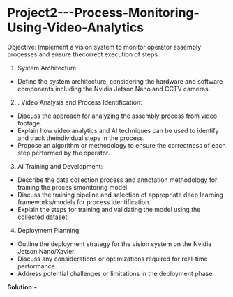 # Project2---Process-Monitoring-Using-Video-Analytics
Objective: Implement a vision system to monitor operator assembly processes and ensure thecorrect execution of steps.

1. System Architecture:
- Define the system architecture, considering the hardware and software components,including the Nvidia Jetson Nano and CCTV cameras.
  
2. . Video Analysis and Process Identification:
- Discuss the approach for analyzing the assembly process from video footage.
- Explain how video analytics and AI techniques can be used to identify and track theindividual steps in the process.
- Propose an algorithm or methodology to ensure the correctness of each step performed by the operator.
  
3. AI Training and Development:
- Describe the data collection process and annotation methodology for training the proces smonitoring model.
- Discuss the training pipeline and selection of appropriate deep learning frameworks/models for process identification.
- Explain the steps for training and validating the model using the collected dataset.
  
4. Deployment Planning:
- Outline the deployment strategy for the vision system on the Nvidia Jetson Nano/Xavier.
- Discuss any considerations or optimizations required for real-time performance.
- Address potential challenges or limitations in the deployment phase.

**Solution:-**
